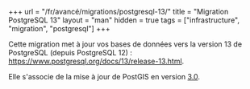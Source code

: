 +++
url = "/fr/avancé/migrations/postgresql-13/"
title = "Migration PostgreSQL 13"
layout = "man"
hidden = true
tags = ["infrastructure", "migration", "postgresql"]
+++

Cette migration met à jour vos bases de données vers la version 13 de PostgreSQL (depuis PostgreSQL 12) : https://www.postgresql.org/docs/13/release-13.html.

Elle s'associe de la mise à jour de PostGIS en version [3.0](https://postgis.net/docs/manual-3.0/).
